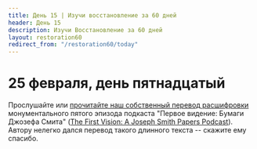 ```yaml
---
title: Дeнь 15 | Изучи восстановление за 60 дней
header: День 15
description: Изучи Восстановление за 60 дней
layout: restoration60
redirect_from: "/restoration60/today"
---
```


# 25 февраля, день пятнадцатый

Прослушайте или [прочитайте наш собственный перевод расшифровки](/restoration60/articles/podcast_first_vision_episode_5) монументального пятого эпизода подкаста "Первое видение: Бумаги Джозефа Смита" ([The First Vision: A Joseph Smith Papers Podcast](https://www.josephsmithpapers.org/articles/the-first-vision-a-joseph-smith-papers-podcast)). Автору нелегко дался перевод такого длинного текста -- скажите ему спасибо.